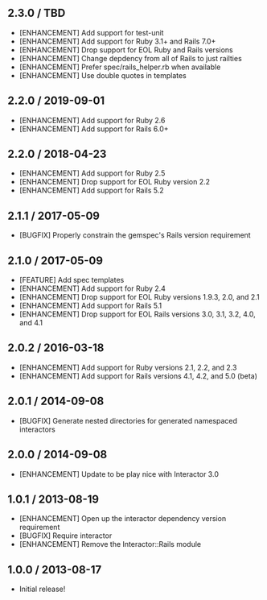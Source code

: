 ## 2.3.0 / TBD

* [ENHANCEMENT] Add support for test-unit
* [ENHANCEMENT] Add support for Ruby 3.1+ and Rails 7.0+
* [ENHANCEMENT] Drop support for EOL Ruby and Rails versions
* [ENHANCEMENT] Change depdency from all of Rails to just railties
* [ENHANCEMENT] Prefer spec/rails_helper.rb when available
* [ENHANCEMENT] Use double quotes in templates

## 2.2.0 / 2019-09-01

* [ENHANCEMENT] Add support for Ruby 2.6
* [ENHANCEMENT] Add support for Rails 6.0+

## 2.2.0 / 2018-04-23

* [ENHANCEMENT] Add support for Ruby 2.5
* [ENHANCEMENT] Drop support for EOL Ruby version 2.2
* [ENHANCEMENT] Add support for Rails 5.2

## 2.1.1 / 2017-05-09

* [BUGFIX] Properly constrain the gemspec's Rails version requirement

## 2.1.0 / 2017-05-09

* [FEATURE] Add spec templates
* [ENHANCEMENT] Add support for Ruby 2.4
* [ENHANCEMENT] Drop support for EOL Ruby versions 1.9.3, 2.0, and 2.1
* [ENHANCEMENT] Add support for Rails 5.1
* [ENHANCEMENT] Drop support for EOL Rails versions 3.0, 3.1, 3.2, 4.0, and 4.1

## 2.0.2 / 2016-03-18

* [ENHANCEMENT] Add support for Ruby versions 2.1, 2.2, and 2.3
* [ENHANCEMENT] Add support for Rails versions 4.1, 4.2, and 5.0 (beta)

## 2.0.1 / 2014-09-08

* [BUGFIX] Generate nested directories for generated namespaced interactors

## 2.0.0 / 2014-09-08

* [ENHANCEMENT] Update to be play nice with Interactor 3.0

## 1.0.1 / 2013-08-19

* [ENHANCEMENT] Open up the interactor dependency version requirement
* [BUGFIX] Require interactor
* [ENHANCEMENT] Remove the Interactor::Rails module

## 1.0.0 / 2013-08-17

* Initial release!
